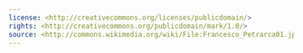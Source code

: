 ```yaml
---
license: <http://creativecommons.org/licenses/publicdomain/>
rights: <http://creativecommons.org/publicdomain/mark/1.0/>
source: <http://commons.wikimedia.org/wiki/File:Francesco_Petrarca01.jpg>
---
```

